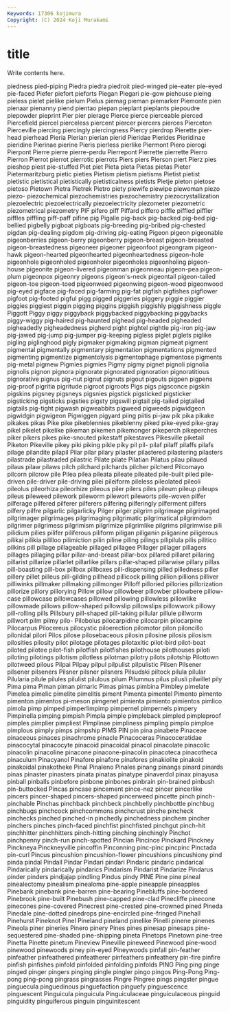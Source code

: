 ```yaml
---
Keywords: 17306 kojimura
Copyright: (C) 2024 Koji Murakami
---
```


# title

Write contents here.



piedness pied-piping Piedra piedra piedroit pied-winged pie-eater
pie-eyed pie-faced Piefer piefort pieforts Piegan Piegari pie-gow piehouse pieing
pieless pielet pielike pielum Pielus piemag pieman piemarker Piemonte pien
pienaar pienanny piend pientao piepan pieplant pieplants piepoudre piepowder pieprint
Pier pier pierage Pierce pierce pierceable pierced Piercefield piercel pierceless
piercent piercer piercers pierces Pierceton Pierceville piercing piercingly piercingness Piercy
pierdrop Pierette pier-head pierhead Pieria Pierian pierian pierid Pieridae Pierides
Pieridinae pieridine Pierinae pierine Pieris pierless pierlike Piermont Piero pierogi
Pierpont Pierre pierre pierre-perdu Pierrepont Pierrette pierrette Pierro Pierron Pierrot
pierrot pierrotic pierrots Piers piers Pierson piert Pierz pies pieshop
piest pie-stuffed Piet piet Pieta pieta Pietas pietas Pieter Pietermaritzburg
pietic pieties Pietism pietism pietisms Pietist pietist pietistic pietistical pietistically
pietisticalness pietists Pietje pieton pietose pietoso Pietown Pietra Pietrek Pietro
piety piewife piewipe piewoman piezo piezo- piezochemical piezochemistries piezochemistry piezocrystallization
piezoelectric piezoelectrically piezoelectricity piezometer piezometric piezometrical piezometry PIF pifero piff
Piffard piffero piffle piffled piffler piffles piffling piff-paff pifine pig
Pigalle pig-back pig-backed pig-bed pig-bellied pigbelly pigboat pigboats pig-breeding pig-bribed
pig-chested pigdan pig-dealing pigdom pig-driving pig-eating Pigeon pigeon pigeonable pigeonberries
pigeon-berry pigeonberry pigeon-breast pigeon-breasted pigeon-breastedness pigeoneer pigeoner pigeonfoot pigeongram pigeon-hawk
pigeon-hearted pigeonhearted pigeonheartedness pigeon-hole pigeonhole pigeonholed pigeonholer pigeonholes pigeonholing pigeon-house
pigeonite pigeon-livered pigeonman pigeonneau pigeon-pea pigeon-plum pigeonpox pigeonry pigeons pigeon's-neck
pigeontail pigeon-tailed pigeon-toe pigeon-toed pigeonweed pigeonwing pigeon-wood pigeonwood pig-eyed pigface
pig-faced pig-farming pig-fat pigfish pigfishes pigflower pigfoot pig-footed pigful pigg
pigged piggeries piggery piggie piggier piggies piggiest piggin pigging piggins
piggish piggishly piggishness piggle Piggott Piggy piggy piggyback piggybacked piggybacking
piggybacks piggy-wiggy pig-haired pig-haunted pighead pig-headed pigheaded pigheadedly pigheadedness pigherd
pight pightel pightle pig-iron pig-jaw pig-jawed pig-jump pig-jumper pig-keeping pigless
piglet piglets piglike pigling piglinghood pigly pigmaker pigmaking pigman pigmeat
pigment pigmental pigmentally pigmentary pigmentation pigmentations pigmented pigmenting pigmentize pigmentolysis
pigmentophage pigmentose pigments pig-metal pigmew Pigmies pigmies Pigmy pigmy pignet
pignoli pignolia pignolis pignon pignora pignorate pignorated pignoration pignoratitious pignorative
pignus pig-nut pignut pignuts pigout pigouts pigpen pigpens pig-proof pigritia
pigritude pigroot pigroots Pigs pigs pigsconce pigskin pigskins pigsney pigsneys
pigsnies pigstick pigsticked pigsticker pigsticking pigsticks pigsties pigsty pigswill pigtail
pig-tailed pigtailed pigtails pig-tight pigwash pigweabbits pigweed pigweeds pigwidgeon pigwidgin
pigwigeon Pigwiggen pigyard piing piitis pi-jaw pik pika pikake pikakes
pikas Pike pike pikeblennies pikeblenny piked pike-eyed pike-gray pikel pikelet
pikelike pikeman pikemen pikemonger pikeperch pikeperches piker pikers pikes pike-snouted
pikestaff pikestaves Pikesville piketail Piketon Pikeville pikey piki piking pikle
piky pil pil- pilaf pilaff pilaffs pilafs pilage pilandite pilapil
Pilar pilar pilary pilaster pilastered pilastering pilasters pilastrade pilastraded pilastric
Pilate pilate Pilatian Pilatus pilau pilaued pilaus pilaw pilaws pilch
pilchard pilchards pilcher pilcherd Pilcomayo pilcorn pilcrow pile Pilea pilea
pileata pileate pileated pile-built piled pile-driven pile-driver pile-driving pilei pileiform
pileless pileolated pileoli pileolus pileorhiza pileorhize pileous piler pilers piles
pileum pileup pileups pileus pileweed pilework pileworm pilewort pileworts pile-woven
pilfer pilferage pilfered pilferer pilferers pilfering pilferingly pilferment pilfers pilfery
pilfre pilgarlic pilgarlicky Pilger pilger pilgrim pilgrimage pilgrimaged pilgrimager pilgrimages
pilgrimaging pilgrimatic pilgrimatical pilgrimdom pilgrimer pilgrimess pilgrimism pilgrimize pilgrimlike pilgrims
pilgrimwise pili pilidium pilies pilifer piliferous piliform piligan piliganin piliganine
piligerous pilikai pilikia pililloo pilimiction pilin piline piling pilings pilipilula
pilis pilitico pilkins pill pillage pillageable pillaged pillagee Pillager pillager
pillagers pillages pillaging pillar pillar-and-breast pillar-box pillared pillaret pillaring pillarist
pillarize pillarlet pillarlike pillars pillar-shaped pillarwise pillary pillas pill-boasting pill-box
pillbox pillboxes pill-dispensing pilled pilledness piller pillery pillet pilleus pill-gilding
pillhead pillicock pilling pillion pillions pilliver pilliwinks pillmaker pillmaking pillmonger
Pilloff pilloried pillories pillorization pillorize pillory pillorying Pillow pillow pillowbeer
pillowber pillowbere pillow-case pillowcase pillowcases pillowed pillowing pillowless pillowlike pillowmade
pillows pillow-shaped pillowslip pillowslips pillowwork pillowy pill-rolling pills Pillsbury pill-shaped
pill-taking pillular pillule pillworm pillwort pilm pilmy pilo- Pilobolus pilocarpidine
pilocarpin pilocarpine Pilocarpus Pilocereus pilocystic piloerection pilomotor pilon piloncillo pilonidal
pilori Pilos pilose pilosebaceous pilosin pilosine pilosis pilosism pilosities pilosity
pilot pilotage pilotages pilotaxitic pilot-bird pilot-boat piloted pilotee pilot-fish pilotfish
pilotfishes pilothouse pilothouses piloti piloting pilotings pilotism pilotless pilotman pilotry
pilots pilotship Pilottown pilotweed pilous Pilpai Pilpay pilpul pilpulist pilpulistic
Pilsen Pilsener pilsener pilseners Pilsner pilsner pilsners Pilsudski piltock pilula
pilular Pilularia pilule pilules pilulist pilulous pilum Pilumnus pilus pilusli
pilwillet pily Pima pima Piman piman pimaric Pimas pimas pimbina
Pimbley pimelate Pimelea pimelic pimelite pimelitis piment Pimenta pimentel Pimento
pimento pimenton pimentos pi-meson pimgenet pimienta pimiento pimientos pimlico pimola
pimp pimped pimperlimpimp pimpernel pimpernels pimpery Pimpinella pimping pimpish Pimpla
pimple pimpleback pimpled pimpleproof pimples pimplier pimpliest Pimplinae pimpliness pimpling
pimplo pimploe pimplous pimply pimps pimpship PIMS PIN pin pina
pinabete Pinaceae pinaceous pinaces pinachrome pinacle Pinacoceras Pinacoceratidae pinacocytal pinacocyte
pinacoid pinacoidal pinacol pinacolate pinacolic pinacolin pinacoline pinacone pinacone-pinacolin pinacoteca
pinacotheca pinaculum Pinacyanol Pinafore pinafore pinafores pinakiolite pinakoid pinakoidal pinakotheke
Pinal Pinaleno Pinales pinang pinangs pinard pinards pinas pinaster pinasters
pinata pinatas pinatype pinaverdol pinax pinayusa pinball pinballs pinbefore pinbone
pinbones pinbrain pin-brained pinbush pin-buttocked Pincas pincase pincement pince-nez pincer
pincerlike pincers pincer-shaped pincers-shaped pincerweed pincette pinch pinch- pinchable Pinchas
pinchback pinchbeck pinchbelly pinchbottle pinchbug pinchbugs pinchcock pinchcommons pinchcrust pinche
pincheck pinchecks pinched pinched-in pinchedly pinchedness pinchem pincher pinchers pinches
pinch-faced pinchfist pinchfisted pinchgut pinch-hit pinchhitter pinchhitters pinch-hitting pinching pinchingly
Pinchot pinchpenny pinch-run pinch-spotted Pincian Pincince Pinckard Pinckney Pinckneya Pinckneyville
pincoffin Pinconning pinc-pinc pincpinc Pinctada pin-curl Pincus pincushion pincushion-flower pincushions
pincushiony pind pinda pindal Pindall Pindar Pindari pindari Pindaric pindaric
pindarical Pindarically pindarically pindarics Pindarism Pindarist Pindarize Pindarus pinder pinders
pindjajap pindling Pindus pindy PINE Pine pine pineal pinealectomy pinealism
pinealoma pine-apple pineapple pineapples Pinebank pinebank pine-barren pine-bearing Pinebluffs pine-bordered
Pinebrook pine-built Pinebush pine-capped pine-clad Pinecliffe pinecone pinecones pine-covered Pinecrest
pine-crested pine-crowned pined Pineda Pinedale pine-dotted pinedrops pine-encircled pine-fringed Pinehall
Pinehurst Pineknot Pinel Pineland pineland pinelike Pinelli pinene pinenes Pineola
piner pineries Pinero pinery Pines pines pinesap pinesaps pine-sequestered pine-shaded
pine-shipping pineta Pinetops Pinetown pine-tree Pinetta Pinette pinetum Pineview Pineville
pineweed Pinewood pine-wood pinewood pinewoods piney pin-eyed Pineywoods pinfall pin-feather
pinfeather pinfeathered pinfeatherer pinfeathers pinfeathery pin-fire pinfire pinfish pinfishes pinfold
pinfolded pinfolding pinfolds PING Ping ping pinge pinged pinger pingers
pinging pingle pingler pingo pingos Ping-Pong Ping-pong ping-pong pingrass pingrasses
Pingre Pingree pings pingster pingue pinguecula pinguedinous pinguefaction pinguefy pinguescence
pinguescent Pinguicula pinguicula Pinguiculaceae pinguiculaceous pinguid pinguidity pinguiferous pinguin pinguinitescent
